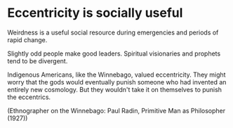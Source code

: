# Eccentricity is socially useful

Weirdness is a useful social resource during emergencies and periods of rapid change.

Slightly odd people make good leaders.
Spiritual visionaries and prophets tend to be divergent.

Indigenous Americans, like the Winnebago, valued eccentricity.
They might worry that the gods would eventually punish someone who had invented an entirely new cosmology.
But they wouldn't take it on themselves to punish the eccentrics.

(Ethnographer on the Winnebago: Paul Radin, Primitive Man as Philosopher (1927))
